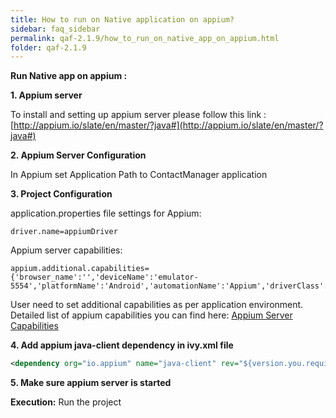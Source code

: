 ```yaml
---
title: How to run on Native application on appium?
sidebar: faq_sidebar
permalink: qaf-2.1.9/how_to_run_on_native_app_on_appium.html
folder: qaf-2.1.9
---
```


**Run Native app on appium :**

**1. Appium server**

To install and setting up appium server please follow this link : [http://appium.io/slate/en/master/?java#](http://appium.io/slate/en/master/?java#)
   
**2. Appium Server Configuration**

In Appium set Application Path to ContactManager application
   
**3. Project Configuration**

application.properties file settings for Appium:

```properties
driver.name=appiumDriver
```

Appium server capabilities:

```properties
appium.additional.capabilities= {'browser_name':'','deviceName':'emulator-5554','platformName':'Android','automationName':'Appium','driverClass':'io.appium.java_client.android.AndroidDriver'}
```

User need to set additional capabilities as per application environment. Detailed list of appium capabilities you can find here: [Appium Server Capabilities](http://appium.io/docs/en/2.0/guides/caps/)
   
**4. Add appium java-client dependency in ivy.xml file**

```xml
<dependency org="io.appium" name="java-client" rev="${version.you.require}"/>
```
   
**5. Make sure appium server is started**
 

**Execution:**
Run the project
